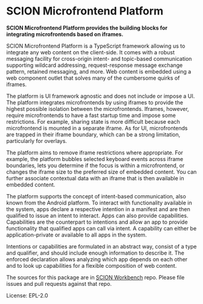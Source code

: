 SCION Microfrontend Platform
============================

**SCION Microfrontend Platform provides the building blocks for integrating microfrontends based on iframes.**

SCION Microfrontend Platform is a TypeScript framework allowing us to integrate any web content on the client-side. It comes with a robust 
messaging facility for cross-origin intent- and topic-based communication supporting wildcard addressing, request-response message exchange pattern,
retained messaging, and more. Web content is embedded using a web component outlet that solves many of the cumbersome quirks of iframes.

The platform is UI framework agnostic and does not include or impose a UI. The platform integrates microfrontends by using iframes to provide the highest 
possible isolation between the microfrontends. Iframes, however, require microfrontends to have a fast startup time and impose some restrictions. 
For example, sharing state is more difficult because each microfrontend is mounted in a separate iframe. As for UI, microfrontends are trapped 
in their iframe boundary, which can be a strong limitation, particularly for overlays.

The platform aims to remove iframe restrictions where appropriate. For example, the platform bubbles selected keyboard events across iframe
boundaries, lets you determine if the focus is within a microfrontend, or changes the iframe size to the preferred size of embedded content.
You can further associate contextual data with an iframe that is then available in embedded content.
 
The platform supports the concept of intent-based communication, also known from the Android platform.
To interact with functionality available in the system, apps declare a respective intention in a manifest and are then qualified to issue an intent to 
interact. Apps can also provide capabilities. Capabilities are the counterpart to intentions and allow an app to provide functionality that qualified apps 
can call via intent. A capability can either be application-private or available to all apps in the system.

Intentions or capabilities are formulated in an abstract way, consist of a type and qualifier, and should include enough information to describe it.
The enforced declaration allows analyzing which app depends on each other and to look up capabilities for a flexible composition of web content.

The sources for this package are in [SCION Workbench](https://github.com/SchweizerischeBundesbahnen/scion-workbench) repo. Please file issues and pull requests against that repo.

License: EPL-2.0
